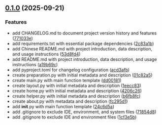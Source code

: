 <!-- insertion marker -->
<a name="0.1.0"></a>

## [0.1.0](https://github.com///compare/a18cfc751301bd9fe4734dd18cc8aee14f791cf4...0.1.0) (2025-09-21)

### Features

- add CHANGELOG.md to document project version history and features ([771033e](https://github.com///commit/771033ea3198e2972bd1866a5377efecec9f15a8))
- add requirements.txt with essential package dependencies ([2c83a1b](https://github.com///commit/2c83a1b999a9316e779a7a161863c1ed9a12e465))
- add Chinese README.md with project introduction, data description, and usage instructions ([53d8fd4](https://github.com///commit/53d8fd47213185d5068ff6ea48af171536310451))
- add README.md with project introduction, data description, and usage instructions ([a19b69c](https://github.com///commit/a19b69c3385160ed12b66d5f7b6adb0d97f02193))
- add pyproject.toml for changelog configuration ([acd3afb](https://github.com///commit/acd3afb36ae970a8d5445e5cb16ab8316ce40804))
- create preparation.py with initial metadata and description ([01c82a5](https://github.com///commit/01c82a55f68319b0a3f7cad7fe2a6f4741ca238b))
- create main.py with main function template ([dd00181](https://github.com///commit/dd00181b45827ef699e68b5301b20619ff9ed078))
- create layout.py with initial metadata and description ([1eecc83](https://github.com///commit/1eecc83901ba41c53d00be6b8b0a854fb8011d98))
- create home.py with initial metadata and description ([4206c26](https://github.com///commit/4206c26e6a140ee9766215ed1da68c2c95d147b5))
- create helper.py with initial metadata and description ([b6fb8fc](https://github.com///commit/b6fb8fc2e90a5b52d70752a330751fe64f54248c))
- create about.py with metadata and description ([fc295d1](https://github.com///commit/fc295d1bb721af66a903c30554dc0059a58d8ba6))
- add __init__.py with main function template ([24c6d5a](https://github.com///commit/24c6d5a36dfba980fc882991879a835ecb114050))
- add .gitignore to exclude IDE, environment, and system files ([71854d8](https://github.com///commit/71854d8a4b80f1d63354dd8754260a1d2b1b80d2))
- add .gitignore to exclude IDE and environment files ([1cf3e5b](https://github.com///commit/1cf3e5b0aaeae12f1d95c9732ff4ec7642ec8e5b))

